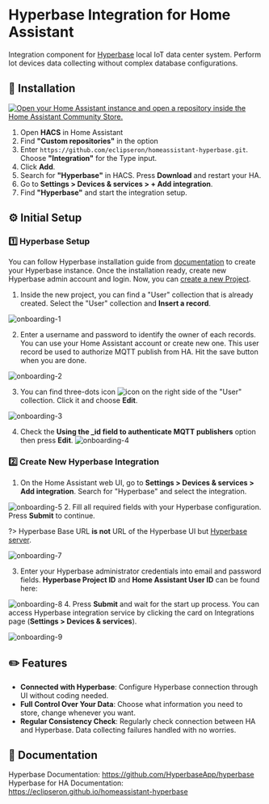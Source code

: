# Hyperbase Integration for Home Assistant
Integration component for [Hyperbase](https://github.com/HyperbaseApp/hyperbase) local IoT data center system. Perform Iot devices data collecting without complex database configurations.


## :wrench: Installation

[![Open your Home Assistant instance and open a repository inside the Home Assistant Community Store.](https://my.home-assistant.io/badges/hacs_repository.svg)](https://my.home-assistant.io/redirect/hacs_repository/?owner=eclipseron&repository=homeassistant-hyperbase&category=integration)

1. Open **HACS** in Home Assistant
2. Find **"Custom repositories"** in the option
3. Enter `https://github.com/eclipseron/homeassistant-hyperbase.git`. Choose **"Integration"** for the Type input.
4. Click **Add**.
5. Search for **"Hyperbase"** in HACS. Press **Download** and restart your HA.
6. Go to **Settings > Devices & services > + Add integration**.
7. Find **"Hyperbase"** and start the integration setup.


## :gear: Initial Setup

### :one: Hyperbase Setup

You can follow Hyperbase installation guide from [documentation](https://hyperbase-book.hilmy.dev/03_installation/04_setup/04_hyperbase) to create your Hyperbase instance. Once the installation ready, create new Hyperbase admin account and login. Now, you can [create a new Project](https://hyperbase-book.hilmy.dev/02_quick_start/04_create_project).

1. Inside the new project, you can find a "User" collection that is already created. Select the "User" collection and **Insert a record**.
  
  ![onboarding-1](docs/_media/onboarding-1.jpg ':size=80%')

2. Enter a username and password to identify the owner of each records. You can use your Home Assistant account or create new one. This user record be used to authorize MQTT publish from HA. Hit the save button when you are done.
  
  ![onboarding-2](docs/_media/onboarding-2.jpg ':size=80%')

3. You can find three-dots icon ![icon](docs/_media/options-icon.jpg ':size=2%') on the right side of the "User" collection. Click it and choose **Edit**.
  
  ![onboarding-3](docs/_media/onboarding-3.jpg ':size=80%')

4. Check the **Using the _id field to authenticate MQTT publishers** option then press **Edit**.
  ![onboarding-4](docs/_media/onboarding-4.jpg ':size=50%')

### :two: Create New Hyperbase Integration

1. On the Home Assistant web UI, go to **Settings > Devices & services > Add integration**. Search for "Hyperbase" and select the integration.
  
  ![onboarding-5](docs/_media/onboarding-5.jpg ':size=50%')
2. Fill all required fields with your Hyperbase configuration. Press **Submit** to continue.

?> Hyperbase Base URL **is not** URL of the Hyperbase UI but [Hyperbase server](https://hyperbase-book.hilmy.dev/04_features/12_change_server).

  ![onboarding-7](docs/_media/onboarding-7.jpg ':size=50%')

3. Enter your Hyperbase administrator credentials into email and password fields. **Hyperbase Project ID** and **Home Assistant User ID** can be found here:

  ![onboarding-8](docs/_media/onboarding-8.jpg ':size=80%')
4. Press **Submit** and wait for the start up process. You can access Hyperbase integration service by clicking the card on Integrations page (**Settings > Devices & services**).

  ![onboarding-9](docs/_media/onboarding-9.jpg ':size=80%')



## :pencil2: Features
- **Connected with Hyperbase**: Configure Hyperbase connection through UI without coding needed.
- **Full Control Over Your Data**: Choose what information you need to store, change whenever you want.
- **Regular Consistency Check**: Regularly check connection between HA and Hyperbase. Data collecting failures handled with no worries.


## :book: Documentation
Hyperbase Documentation: https://github.com/HyperbaseApp/hyperbase 
Hyperbase for HA Documentation: https://eclipseron.github.io/homeassistant-hyperbase

